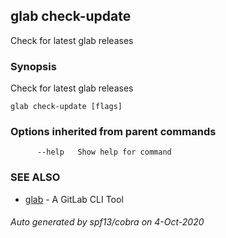 ## glab check-update

Check for latest glab releases

### Synopsis

Check for latest glab releases

```
glab check-update [flags]
```

### Options inherited from parent commands

```
      --help   Show help for command
```

### SEE ALSO

* [glab](glab.md)	 - A GitLab CLI Tool

###### Auto generated by spf13/cobra on 4-Oct-2020
